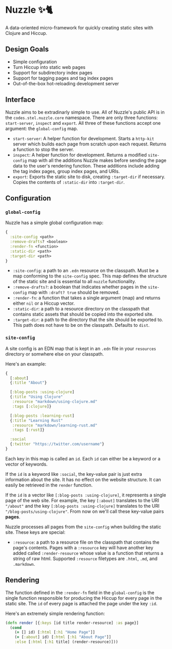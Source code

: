 # Nuzzle ✨🐈
A data-oriented micro-framework for quickly creating static sites with Clojure and Hiccup.

## Design Goals
- Simple configuration
- Turn Hiccup into static web pages
- Support for subdirectory index pages
- Support for tagging pages and tag index pages
- Out-of-the-box hot-reloading development server

## Interface
Nuzzle aims to be extradinarly simple to use. All of Nuzzle's public API is in the `codes.stel.nuzzle.core` namespace. There are only three functions: `start-server`, `inspect` and `export`. All three of these functions accept one argument: the `global-config` map.
- `start-server`: A helper function for development. Starts a `http-kit` server which builds each page from scratch upon each request. Returns a function to stop the server.
- `inspect`: A helper function for development. Returns a modified `site-config` map with all the additions Nuzzle makes before sending the page data to the user's rendering function. These additions include adding the tag index pages, group index pages, and URIs.
- `export`: Exports the static site to disk, creating `:target-dir` if necessary. Copies the contents of `:static-dir` into `:target-dir`.

## Configuration
### `global-config`
Nuzzle has a simple global configuration map:
```clojure
{
  :site-config <path>
  :remove-drafts? <boolean>
  :render-fn <function>
  :static-dir <path>
  :target-dir <path>
}
```
- `:site-config`: a path to an `.edn` resource on the classpath. Must be a map conforming to the `site-config` spec. This map defines the structure of the static site and is essential to all `nuzzle` functionality.
- `:remove-drafts?`: a boolean that indicates whether pages in the `site-config` map with `:draft? true` should be removed.
- `:render-fn`: a function that takes a single argument (map) and returns either `nil` or a Hiccup vector.
- `:static-dir`: a path to a resource directory on the classpath that contains static assets that should be copied into the exported site.
- `:target-dir`: a path to the directory that the site should be exported to. This path does not have to be on the classpath. Defaults to `dist`.


### `site-config`
A site config is an EDN map that is kept in an `.edn` file in your `resources` directory or somwhere else on your classpath.

Here's an example:
```clojure
{
  [:about]
  {:title "About"}

  [:blog-posts :using-clojure]
  {:title "Using Clojure"
   :resource "markdown/using-clojure.md"
   :tags [:clojure]}

  [:blog-posts :learning-rust]
  {:title "Learning Rust"
   :resource "markdown/learning-rust.md"
   :tags [:rust]}

  :social
  {:twitter "https://twitter.com/username"}
}
```

Each key in this map is called an `id`. Each `id` can either be a keyword or a vector of keywords.

If the `id` is a keyword like `:social`, the key-value pair is just extra information about the site. It has no effect on the website structure. It can easily be retrieved in the `render` function.

If the `id` is a vector like `[:blog-posts :using-clojure]`, it represents a single page of the web site. For example, the key `[:about]` translates to the URI `"/about"` and the key `[:blog-posts :using-clojure]` translates to the URI `"/blog-posts/using-clojure"`. From now on we'll call these key-value pairs **pages**.

Nuzzle processes all pages from the `site-config` when building the static site. These keys are special:
- `:resource`: a path to a resource file on the classpath that contains the page's contents. Pages with a `:resource` key will have another key added called `:render-resource` whose value is a function that returns a string of raw html. Supported `:resource` filetypes are `.html`, `.md`, and `.markdown`.

## Rendering
The function defined in the `:render-fn` field in the `global-config` is the single function responsible for producing the Hiccup for every page in the static site. The `id` of every page is attached the page under the key `:id`.

Here's an extremely simple rendering function:
```clojure
(defn render [{:keys [id title render-resource] :as page}]
  (cond
    (= [] id) [:html [:h1 "Home Page"]]
    (= [:about] id) [:html [:h1 "About Page"]]
    :else [:html [:h1 title] (render-resource)]))
```
